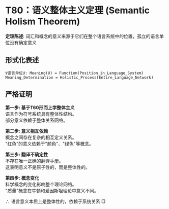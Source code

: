 # T80：语义整体主义定理 (Semantic Holism Theorem)  

**定理陈述**: 词汇和概念的意义来源于它们在整个语言系统中的位置，孤立的语言单位没有确定意义  

## 形式化表述  
```  
∀语言单位U: Meaning(U) = Function(Position_in_Language_System)  
Meaning_Determination = Holistic_Process(Entire_Language_Network)  
```  

## 严格证明  

**第一步: 基于T60形而上学整体主义**  
语言作为符号系统具有整体性结构。  
部分意义依赖于整体关系网络。  

**第二步: 意义相互依赖**  
概念之间存在复杂的相互定义关系。  
"红色"的意义依赖于"颜色"、"绿色"等概念。  

**第三步: 翻译不确定性**  
不存在唯一正确的翻译手册。  
这表明意义不是原子性的，而是整体性的。  

**第四步: 概念变化**  
科学概念的变化影响整个理论网络。  
"质量"概念在牛顿和爱因斯坦理论中意义不同。  

∴ 语言意义本质上是整体性的，依赖于系统关系 □  